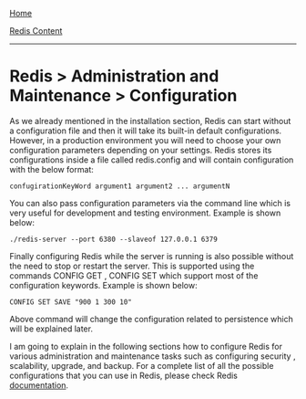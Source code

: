 [Home](../../index.md)

[Redis Content](../Redis.md)
___

# Redis > Administration and Maintenance > Configuration


As we already mentioned in the installation section, Redis can start without a configuration file and then it will take its built-in default configurations. However, in a production environment you will need to choose your own configuration parameters depending on your settings. Redis stores its configurations inside a file called redis.config and will contain configuration with the below format:

````
confugirationKeyWord argument1 argument2 ... argumentN
````

You can also pass configuration parameters via the command line which is very useful for development and testing environment. Example is shown below:

````
./redis-server --port 6380 --slaveof 127.0.0.1 6379
````

Finally configuring Redis while the server is running is also possible without the need to stop or restart the server. This is supported using the commands CONFIG GET , CONFIG SET which support most of the configuration keywords. Example is shown below:

````
CONFIG SET SAVE "900 1 300 10"
````

Above command will change the configuration related to persistence which will be explained later.

I am going to explain in the following sections how to configure Redis for various administration and maintenance tasks such as configuring security , scalability, upgrade, and backup. For a complete list of all the possible configurations that you can use in Redis, please check Redis [documentation](https://raw.githubusercontent.com/antirez/redis/3.0/redis.conf).
